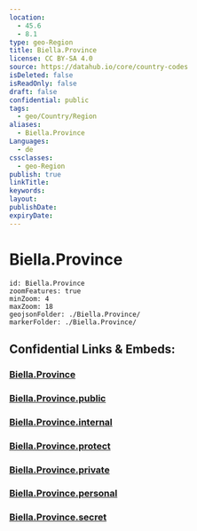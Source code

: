 ```yaml
---
location:
  - 45.6
  - 8.1
type: geo-Region
title: Biella.Province
license: CC BY-SA 4.0
source: https://datahub.io/core/country-codes
isDeleted: false
isReadOnly: false
draft: false
confidential: public
tags:
  - geo/Country/Region
aliases:
  - Biella.Province
Languages:
  - de
cssclasses:
  - geo-Region
publish: true
linkTitle:
keywords:
layout:
publishDate:
expiryDate:
---
```


# Biella.Province

```leaflet
id: Biella.Province
zoomFeatures: true 
minZoom: 4 
maxZoom: 18
geojsonFolder: ./Biella.Province/
markerFolder: ./Biella.Province/
```


## Confidential Links & Embeds: 

### [Biella.Province](/_Standards/Earth/Continent/Europe/Europe~South/Italy/regions~Italy/Piedmont/Biella.Province.md) 

### [Biella.Province.public](/_public/Earth/Continent/Europe/Europe~South/Italy/regions~Italy/Piedmont/Biella.Province.public.md) 

### [Biella.Province.internal](/_internal/Earth/Continent/Europe/Europe~South/Italy/regions~Italy/Piedmont/Biella.Province.internal.md) 

### [Biella.Province.protect](/_protect/Earth/Continent/Europe/Europe~South/Italy/regions~Italy/Piedmont/Biella.Province.protect.md) 

### [Biella.Province.private](/_private/Earth/Continent/Europe/Europe~South/Italy/regions~Italy/Piedmont/Biella.Province.private.md) 

### [Biella.Province.personal](/_personal/Earth/Continent/Europe/Europe~South/Italy/regions~Italy/Piedmont/Biella.Province.personal.md) 

### [Biella.Province.secret](/_secret/Earth/Continent/Europe/Europe~South/Italy/regions~Italy/Piedmont/Biella.Province.secret.md)

